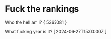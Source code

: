 # Fuck the rankings

Who the hell am I?
{ 5365081 }

What fucking year is it?
[ 2024-06-27T15:00:00Z ]
